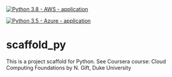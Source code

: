 [![Python 3.8 - AWS - application](https://github.com/jmbo1190/scaffold_py/actions/workflows/main.yml/badge.svg)](https://github.com/jmbo1190/scaffold_py/actions/workflows/main.yml)

[![Python 3.5 - Azure - application](https://github.com/jmbo1190/scaffold_py/actions/workflows/azure.yml/badge.svg)](https://github.com/jmbo1190/scaffold_py/actions/workflows/azure.yml)

# scaffold_py
This is a project scaffold for Python. See Coursera course: Cloud Computing Foundations by N. Gift, Duke University
